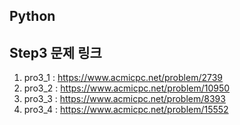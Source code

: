 ## Python
## Step3 문제 링크
1. pro3_1 : https://www.acmicpc.net/problem/2739
2. pro3_2 : https://www.acmicpc.net/problem/10950
3. pro3_3 : https://www.acmicpc.net/problem/8393
4. pro3_4 : https://www.acmicpc.net/problem/15552
